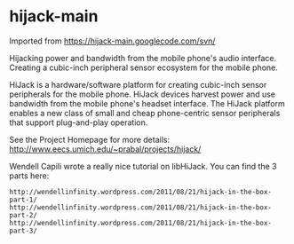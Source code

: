 # hijack-main
Imported from https://hijack-main.googlecode.com/svn/

Hijacking power and bandwidth from the mobile phone's audio interface. Creating a cubic-inch peripheral sensor ecosystem for the mobile phone.

HiJack is a hardware/software platform for creating cubic-inch sensor peripherals for the mobile phone. HiJack devices harvest power and use bandwidth from the mobile phone's headset interface. The HiJack platform enables a new class of small and cheap phone-centric sensor peripherals that support plug-and-play operation.

See the Project Homepage for more details: http://www.eecs.umich.edu/~prabal/projects/hijack/

Wendell Capili wrote a really nice tutorial on libHiJack. You can find the 3 parts here:

    http://wendellinfinity.wordpress.com/2011/08/21/hijack-in-the-box-part-1/
    http://wendellinfinity.wordpress.com/2011/08/21/hijack-in-the-box-part-2/
    http://wendellinfinity.wordpress.com/2011/08/21/hijack-in-the-box-part-3/

